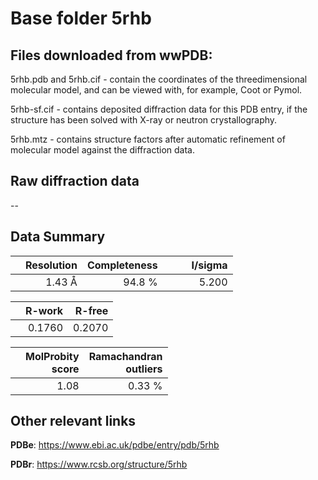 # Base folder 5rhb

## Files downloaded from wwPDB:

5rhb.pdb and 5rhb.cif - contain the coordinates of the threedimensional molecular model, and can be viewed with, for example, Coot or Pymol.

5rhb-sf.cif - contains deposited diffraction data for this PDB entry, if the structure has been solved with X-ray or neutron crystallography.

5rhb.mtz - contains structure factors after automatic refinement of molecular model against the diffraction data.

## Raw diffraction data

--<br> 

## Data Summary
|   | Resolution | Completeness| I/sigma |
|---|-------------:|----------------:|--------------:|
|   |1.43 Å|94.8  %|<img width=50/>5.200|

|   | **R-work**| **R-free**   
|---|-------------:|----------------:|           
||  0.1760|  0.2070|

|   |**MolProbity<br>score**| **Ramachandran<br>outliers** 
|---|-------------:|----------------:|
||  1.08|  0.33 %|

 

 



## Other relevant links 
**PDBe**:  https://www.ebi.ac.uk/pdbe/entry/pdb/5rhb
 
**PDBr**: https://www.rcsb.org/structure/5rhb 


